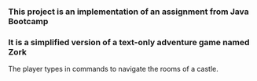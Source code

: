 ### This project is an implementation of an assignment from Java Bootcamp
### It is a simplified version of a text-only adventure game named Zork

The player types in commands to navigate the rooms of a castle.
